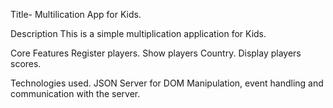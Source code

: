 Title- Multilication App for Kids.

Description
This is a simple multiplication application for Kids.

Core Features
Register players. 
Show players Country.
Display players scores.

Technologies used.
JSON Server for DOM Manipulation, event handling and communication with the server.
